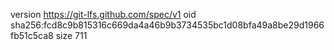 version https://git-lfs.github.com/spec/v1
oid sha256:fcd8c9b815316c669da4a46b9b3734535bc1d08bfa49a8be29d1966fb51c5ca8
size 711
